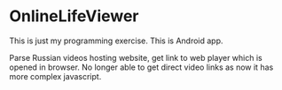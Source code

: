 # OnlineLifeViewer

This is just my programming exercise. This is Android app.

Parse Russian videos hosting website, get link to web player which is opened in browser.
No longer able to get direct video links as now it has more complex javascript.
